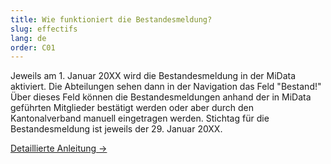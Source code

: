 ```yaml
---
title: Wie funktioniert die Bestandesmeldung?
slug: effectifs
lang: de
order: C01
---
```


Jeweils am 1. Januar 20XX wird die Bestandesmeldung in der MiData aktiviert. Die Abteilungen sehen dann in der Navigation das Feld "Bestand!" Über dieses Feld können die Bestandesmeldungen anhand der in MiData geführten Mitglieder bestätigt werden oder aber durch den Kantonalverband manuell eingetragen werden. Stichtag für die Bestandesmeldung ist jeweils der 29. Januar 20XX.

[Detaillierte Anleitung ->](https://pfadi.swiss/media/files/ae/factsheet_bestandesmeldung_midata.pdf)
